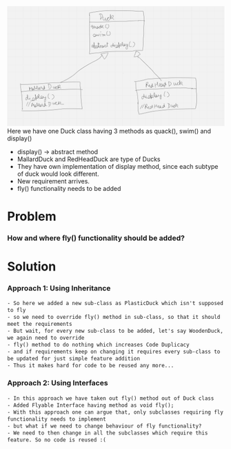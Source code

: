 ![img_1.png](img_1.png)
Here we have one Duck class having 3 methods as quack(), swim() and display()

- display() -> abstract method
- MallardDuck and RedHeadDuck are type of Ducks
- They have own implementation of display method, since each subtype of duck would look different.
- New requirement arrives.
- fly() functionality needs to be added

# Problem
### How and where fly() functionality should be added?

# Solution
### Approach 1: Using Inheritance
    - So here we added a new sub-class as PlasticDuck which isn't supposed to fly
    - so we need to override fly() method in sub-class, so that it should meet the requirements
    - But wait, for every new sub-class to be added, let's say WoodenDuck, we again need to override
    - fly() method to do nothing which increases Code Duplicacy
    - and if requirements keep on changing it requires every sub-class to be updated for just simple feature addition
    - Thus it makes hard for code to be reused any more...
### Approach 2: Using Interfaces
    - In this approach we have taken out fly() method out of Duck class
    - Added Flyable Interface having method as void fly();
    - With this approach one can argue that, only subclasses requiring fly functionality needs to implement
    - but what if we need to change behaviour of fly functionality?
    - We need to then change in all the subclasses which require this feature. So no code is reused :(
